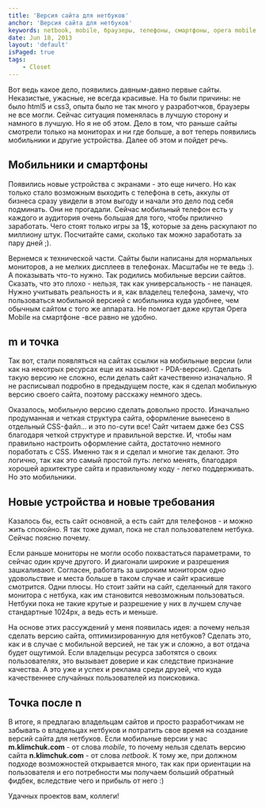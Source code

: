 ```yaml
---
title: 'Версия сайта для нетбуков'
anchor: 'Версия сайта для нетбуков'
keywords: netbook, mobile, браузеры, телефоны, смартфоны, opera mobile, сайты
date: Jun 18, 2013
layout: 'default'
isPaged: true
tags:
    - Closet
---
```


Вот ведь какое дело, появились давным-давно первые сайты. Неказистые, ужасные, не всегда красивые. На то были причины: не было html5 и css3, опыта было не так много у разработчков, браузеры не все могли. Сейчас ситуация поменялась в лучшую сторону и намного в лучшую. Но я не об этом. Дело в том, что раньше сайты смотрели только на мониторах и ни где больше, а вот теперь появились мобильники и другие устройства. Далее об этом и пойдет речь.

## Мобильники и смартфоны

Появились новые устройства с экранами - это еще ничего. Но как только стало возможным выходить с телефона в сеть, аккулы от бизнеса сразу увидели в этом выгоду и начали это дело под себя подминать. Они не прогадали. Сейчас мобильный телефон есть у каждого и аудитория очень большая для того, чтобы прилично заработать. Чего стоят только игры за 1$, которые за день раскупают по миллиону штук. Посчитайте сами, сколько так можно заработать за пару дней ;).

Вернемся к технической части. Сайты были написаны для нормальных мониторов, а не мелких дисплеев в телефонах. Масштабы не те ведь :). А показывать что-то нужно. Так родились мобильные версии сайтов. Сказать, что это плохо - нельзя, так как универсальность - не панацея. Нужно учитывать реальность и я, как владелец телефона, замечу, что пользоваться мобильной версией с мобильника куда удобнее, чем обычным сайтом с того же аппарата. Не помогает даже крутая Opera Mobile на смартфоне -все равно не удобно.

## m и точка

Так вот, стали появляться на сайтах ссылки на мобильные версии (или как на некотрых ресурсах еще их называют - PDA-версии). Сделать такую версию не сложно, если делать сайт качественно изначально. Я не расписывал подробно в предыдущем посте, как я сделал мобильную версию своего сайта, поэтому расскажу немного здесь.

Оказалось, мобильную версию сделать довольно просто. Изначально продуманная и четкая структура сайта, оформление вынесено в отдельный CSS-файл... и это по-сути все! Сайт читаем даже без CSS благодаря четкой структуре и правильной верстке. И, чтобы нам правильно настроить оформление сайта, достаточно немного поработать с CSS. Именно так я и сделал и многие так делают. Это логично, так как это самый простой путь: легко менять, благодаря хорошей архитектуре сайта и правильному коду - легко поддерживать. Но это мобильники.

## Новые устройства и новые требования

Казалось бы, есть сайт основной, а есть сайт для телефонов - и можно жить спокойно. Я так тоже думал, пока не стал пользователем нетбука. Сейчас поясню почему.

Если раньше мониторы не могли особо похвастаться параметрами, то сейчас один круче другого. И диагонали широкие и разрешения зашкаливают. Согласен, работать за широким монитором одно удовольствие и места больше в таком случае и сайт красивше смотрится. Одни плюсы. Но стоит зайти на сайт, сделанный для такого монитора с нетбука, как им становится невозможным пользоваться. Нетбуки пока не такие крутые и разрешение у них в лучшем случае стандартные 1024px, а ведь есть и меньше.

На основе этих рассуждений у меня появилась идея: а почему нельзя сделать версию сайта, оптимизированную для нетбуков? Сделать это, как и в случае с мобильной версией, не так уж и сложно, а вот отдача будет ощутимой. Если владельцы ресурса заботятся о своих пользователях, это вызывает доверие и как следствие признание качества. А это уже и успех и реклама среди друзей, что куда качественнее случайных пользователей из поисковика.

## Точка после n

В итоге, я предлагаю владельцам сайтов и просто разработчикам не забывать о владельцах нетбуков и потратить свое время на создание версий сайта для нетбуков. Если мобильные версии у нас __m.klimchuk.com__ - от слова _mobile_, то почему нельзя сделать версию сайта __n.klimchuk.com__ - от слова _netbook_. К тому же, при должном подходе возможностей открывается много, так как при ориентации на пользователя и его потребности мы получаем больший обратный фидбек, вследствие чего и прибыль от него :)

Удачных проектов вам, коллеги!
